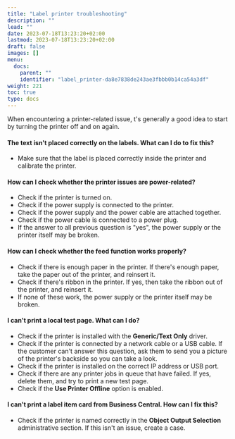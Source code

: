 ```yaml
---
title: "Label printer troubleshooting"
description: ""
lead: ""
date: 2023-07-18T13:23:20+02:00
lastmod: 2023-07-18T13:23:20+02:00
draft: false
images: []
menu:
  docs:
    parent: ""
    identifier: "label_printer-da8e7838de243ae3fbbb0b14ca54a3df"
weight: 221
toc: true
type: docs
---
```


When encountering a printer-related issue, t's generally a good idea to start by turning the printer off and on again.

#### The text isn't placed correctly on the labels. What can I do to fix this?

- Make sure that the label is placed correctly inside the printer and calibrate the printer.

#### How can I check whether the printer issues are power-related?

- Check if the printer is turned on.
- Check if the power supply is connected to the printer.
- Check if the power supply and the power cable are attached together.
- Check if the power cable is connected to a power plug.
- If the answer to all previous question is "yes", the power supply or the printer itself may be broken.

#### How can I check whether the feed function works properly?

- Check if there is enough paper in the printer. If there's enough paper, take the paper out of the printer, and reinsert it. 
- Check if there's ribbon in the printer. If yes, then take the ribbon out of the printer, and reinsert it. 
- If none of these work, the power supply or the printer itself may be broken. 

#### I can't print a local test page. What can I do?

- Check if the printer is installed with the **Generic/Text Only** driver.
- Check if the printer is connected by a network cable or a USB cable. If the customer can't answer this question, ask them to send you a picture of the printer's backside so you can take a look.
- Check if the printer is installed on the correct IP address or USB port.
- Check if there are any printer jobs in queue that have failed. If yes, delete them, and try to print a new test page.
- Check if the **Use Printer Offline** option is enabled.

#### I can't print a label item card from Business Central. How can I fix this?

- Check if the printer is named correctly in the **Object Output Selection** administrative section. If this isn't an issue, create a case. 
